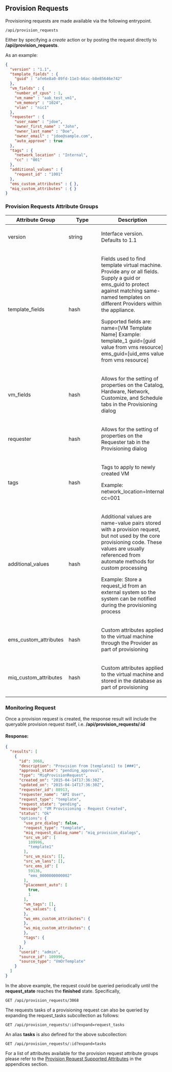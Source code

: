 ## Provision Requests

Provisioning requests are made available via the following entrypoint.

``` data
/api/provision_requests
```

Either by specifying a *create* action or by posting the request
directly to **/api/provision\_requests**.

As an example:

``` json
{
  "version" : "1.1",
  "template_fields" : {
    "guid" : "afe6e8a0-89fd-11e3-b6ac-b8e85646e742"
  },
  "vm_fields" : {
    "number_of_cpus" : 1,
    "vm_name" : "aab_test_vm1",
    "vm_memory" : "1024",
    "vlan" : "nic1"
  },
  "requester" : {
    "user_name" : "jdoe",
    "owner_first_name" : "John",
    "owner_last_name" : "Doe",
    "owner_email" : "jdoe@sample.com",
    "auto_approve" : true
  },
  "tags" : {
    "network_location" : "Internal",
    "cc" : "001"
  },
  "additional_values" : {
    "request_id" : "1001"
  },
  "ems_custom_attributes" : { },
  "miq_custom_attributes" : { }
}
```

### Provision Requests Attribute Groups

<table>
<colgroup>
<col style="width: 33%" />
<col style="width: 33%" />
<col style="width: 33%" />
</colgroup>
<thead>
<tr class="header">
<th>Attribute Group</th>
<th>Type</th>
<th>Description</th>
</tr>
</thead>
<tbody>
<tr class="odd">
<td><p>version</p></td>
<td><p>string</p></td>
<td><p>Interface version. Defaults to 1.1</p></td>
</tr>
<tr class="even">
<td><p>template_fields</p></td>
<td><p>hash</p></td>
<td><p>Fields used to find template virtual machine. Provide any or all fields. Supply a guid or ems_guid to protect against matching same-named templates on different Providers within the appliance.</p>
<p>Supported fields are: name=[VM Template Name] Example: template_1 guid=[guid value from vms resource] ems_guid=[uid_ems value from vms resource]</p></td>
</tr>
<tr class="odd">
<td><p>vm_fields</p></td>
<td><p>hash</p></td>
<td><p>Allows for the setting of properties on the Catalog, Hardware, Network, Customize, and Schedule tabs in the Provisioning dialog</p></td>
</tr>
<tr class="even">
<td><p>requester</p></td>
<td><p>hash</p></td>
<td><p>Allows for the setting of properties on the Requester tab in the Provisioning dialog</p></td>
</tr>
<tr class="odd">
<td><p>tags</p></td>
<td><p>hash</p></td>
<td><p>Tags to apply to newly created VM</p>
<p>Example: network_location=Internal cc=001</p></td>
</tr>
<tr class="even">
<td><p>additional_values</p></td>
<td><p>hash</p></td>
<td><p>Additional values are name-value pairs stored with a provision request, but not used by the core provisioning code. These values are usually referenced from automate methods for custom processing</p>
<p>Example: Store a request_id from an external system so the system can be notified during the provisioning process</p></td>
</tr>
<tr class="odd">
<td><p>ems_custom_attributes</p></td>
<td><p>hash</p></td>
<td><p>Custom attributes applied to the virtual machine through the Provider as part of provisioning</p></td>
</tr>
<tr class="even">
<td><p>miq_custom_attributes</p></td>
<td><p>hash</p></td>
<td><p>Custom attributes applied to the virtual machine and stored in the database as part of provisioning</p></td>
</tr>
</tbody>
</table>

### Monitoring Request

Once a provision request is created, the response result will include
the queryable provision request itself, i.e.
**/api/provision\_requests/:id**

#### Response:

``` json
{
  "results": [
    {
      "id": 3068,
      "description": "Provision from [template1] to [###]",
      "approval_state": "pending_approval",
      "type": "MiqProvisionRequest",
      "created_on": "2015-04-14T17:36:30Z",
      "updated_on": "2015-04-14T17:36:30Z",
      "requester_id": 88913,
      "requester_name": "API User",
      "request_type": "template",
      "request_state": "pending",
      "message": "VM Provisioning - Request Created",
      "status": "Ok"
      "options": {
        "use_pre_dialog": false,
        "request_type": "template",
        "miq_request_dialog_name": "miq_provision_dialogs",
        "src_vm_id": [
          109996,
          "template1"
        ],
        "src_vm_nics": [],
        "src_vm_lans": [],
        "src_ems_id": [
          59136,
          "ems_0000000000002"
        ],
        "placement_auto": [
          true,
          1
        ],
        "vm_tags": [],
        "ws_values": {
        },
        "ws_ems_custom_attributes": {
        },
        "ws_miq_custom_attributes": {
        },
        "tags": {
        }
      },
      "userid": "admin",
      "source_id": 109996,
      "source_type": "VmOrTemplate"
    }
  ]
}
```

In the above example, the request could be queried periodically until
the **request\_state** reaches the **finished** state. Specifically,

    GET /api/provision_requests/3068

<div class="note">

The requests tasks of a provisioning request can also be queried by
expanding the request\_tasks subcollection as follows:

</div>

    GET /api/provision_requests/:id?expand=request_tasks

An alias **tasks** is also defined for the above subcollection:

    GET /api/provision_requests/:id?expand=tasks

For a list of attributes available for the provision request attribute
groups please refer to the [Provision Request Supported
Attributes](../appendices/provision_attributes.html) in the appendices
section.
